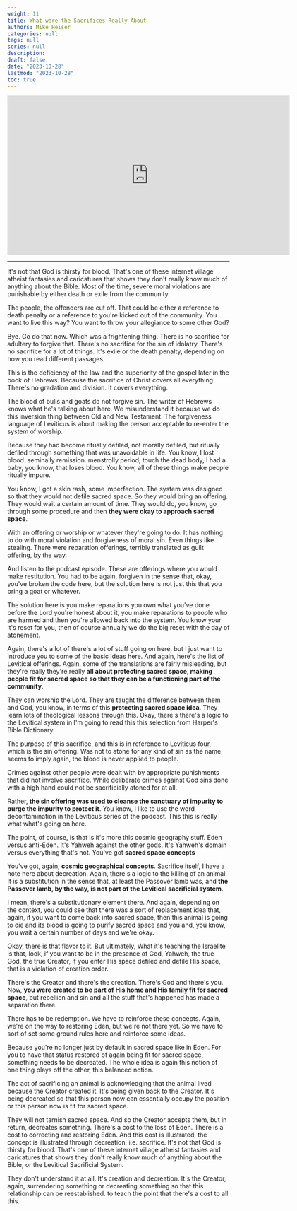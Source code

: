 ```yaml
---
weight: 11
title: What were the Sacrifices Really About
authors: Mike Heiser
categories: null
tags: null
series: null
description: 
draft: false
date: "2023-10-28"
lastmod: "2023-10-28"
toc: true
---
```


<iframe width="640" height="360" src="https://www.youtube.com/embed/aIVBeXETLn8" title="What were the Sacrifices REALLY About?" frameborder="0" allow="accelerometer; autoplay; clipboard-write; encrypted-media; gyroscope; picture-in-picture; web-share" allowfullscreen></iframe>

<!--more-->
----

It's not that God is thirsty for blood. That's one of these internet village atheist fantasies and caricatures that shows they don't really know much of anything about the Bible. Most of the time, severe moral violations are punishable by either death or exile from the community. 

The people, the offenders are cut off. That could be either a reference to death penalty or a reference to you're kicked out of the community. You want to live this way? You want to throw your allegiance to some other God? 

Bye. Go do that now. Which was a frightening thing. There is no sacrifice for adultery to forgive that. There's no sacrifice for the sin of idolatry. There's no sacrifice for a lot of things. It's exile or the death penalty, depending on how you read different passages. 

This is the deficiency of the law and the superiority of the gospel later in the book of Hebrews. Because the sacrifice of Christ covers all everything. There's no gradation and division. It covers everything. 

The blood of bulls and goats do not forgive sin. The writer of Hebrews knows what he's talking about here. We misunderstand it because we do this inversion thing between Old and New Testament. The forgiveness language of Leviticus is about making the person acceptable to re-enter the system of worship. 

Because they had become ritually defiled, not morally defiled, but ritually defiled through something that was unavoidable in life. You know, I lost blood. seminally remission. menstrolly period, touch the dead body, I had a baby, you know, that loses blood. You know, all of these things make people ritually impure. 

You know, I got a skin rash, some imperfection. The system was designed so that they would not defile sacred space. So they would bring an offering. They would wait a certain amount of time. They would do, you know, go through some procedure and then <b>they were okay to approach sacred space</b>. 

With an offering or worship or whatever they're going to do. It has nothing to do with moral violation and forgiveness of moral sin. Even things like stealing. There were reparation offerings, terribly translated as guilt offering, by the way. 

And listen to the podcast episode. These are offerings where you would make restitution. You had to be again, forgiven in the sense that, okay, you've broken the code here, but the solution here is not just this that you bring a goat or whatever. 

The solution here is you make reparations you own what you've done before the Lord you're honest about it, you make reparations to people who are harmed and then you're allowed back into the system. You know your it's reset for you, then of course annually we do the big reset with the day of atonement. 

Again, there's a lot of there's a lot of stuff going on here, but I just want to introduce you to some of the basic ideas here. And again, here's the list of Levitical offerings. Again, some of the translations are fairly misleading, but they're really they're really <b>all about protecting sacred space, making people fit for sacred space so that they can be a functioning part of the community</b>. 

They can worship the Lord. They are taught the difference between them and God, you know, in terms of this <b>protecting sacred space idea</b>. They learn lots of theological lessons through this. Okay, there's there's a logic to the Levitical system in I'm going to read this this selection from Harper's Bible Dictionary. 

The purpose of this sacrifice, and this is in reference to Leviticus four, which is the sin offering. Was not to atone for any kind of sin as the name seems to imply again, the blood is never applied to people. 

Crimes against other people were dealt with by appropriate punishments that did not involve sacrifice. While deliberate crimes against God sins done with a high hand could not be sacrificially atoned for at all. 

Rather, <b>the sin offering was used to cleanse the sanctuary of impurity to purge the impurity to protect it</b>. You know, I like to use the word decontamination in the Leviticus series of the podcast. This this is really what what's going on here. 

The point, of course, is that is it's more this cosmic geography stuff. Eden versus anti-Eden. It's Yahweh against the other gods. It's Yahweh's domain versus everything that's not. You've got <b>sacred space concepts</b> 

You've got, again, <b>cosmic geographical concepts</b>. Sacrifice itself, I have a note here about decreation. Again, there's a logic to the killing of an animal. It is a substitution in the sense that, at least the Passover lamb was, and <b>the Passover lamb, by the way, is not part of the Levitical sacrificial system</b>. 

I mean, there's a substitutionary element there. And again, depending on the context, you could see that there was a sort of replacement idea that, again, if you want to come back into sacred space, then this animal is going to die and its blood is going to purify sacred space and you and, you know, you wait a certain number of days and we're okay. 

Okay, there is that flavor to it. But ultimately, What it's teaching the Israelite is that, look, if you want to be in the presence of God, Yahweh, the true God, the true Creator, if you enter His space defiled and defile His space, that is a violation of creation order. 

There's the Creator and there's the creation. There's God and there's you. Now, <b>you were created to be part of His home and His family fit for sacred space</b>, but rebellion and sin and all the stuff that's happened has made a separation there. 

There has to be redemption. We have to reinforce these concepts. Again, we're on the way to restoring Eden, but we're not there yet. So we have to sort of set some ground rules here and reinforce some ideas. 

Because you're no longer just by default in sacred space like in Eden. For you to have that status restored of again being fit for sacred space, something needs to be decreated. The whole idea is again this notion of one thing plays off the other, this balanced notion. 

The act of sacrificing an animal is acknowledging that the animal lived because the Creator created it. It's being given back to the Creator. It's being decreated so that this person now can essentially occupy the position or this person now is fit for sacred space. 

They will not tarnish sacred space. And so the Creator accepts them, but in return, decreates something. There's a cost to the loss of Eden. There is a cost to correcting and restoring Eden. And this cost is illustrated, the concept is illustrated through decreation, i.e. sacrifice. It's not that God is thirsty for blood. That's one of these internet village atheist fantasies and caricatures that shows they don't really know much of anything about the Bible, or the Levitical Sacrificial System. 

They don't understand it at all. It's creation and decreation. It's the Creator, again, surrendering something or decreating something so that this relationship can be reestablished. to teach the point that there's a cost to all this. 

